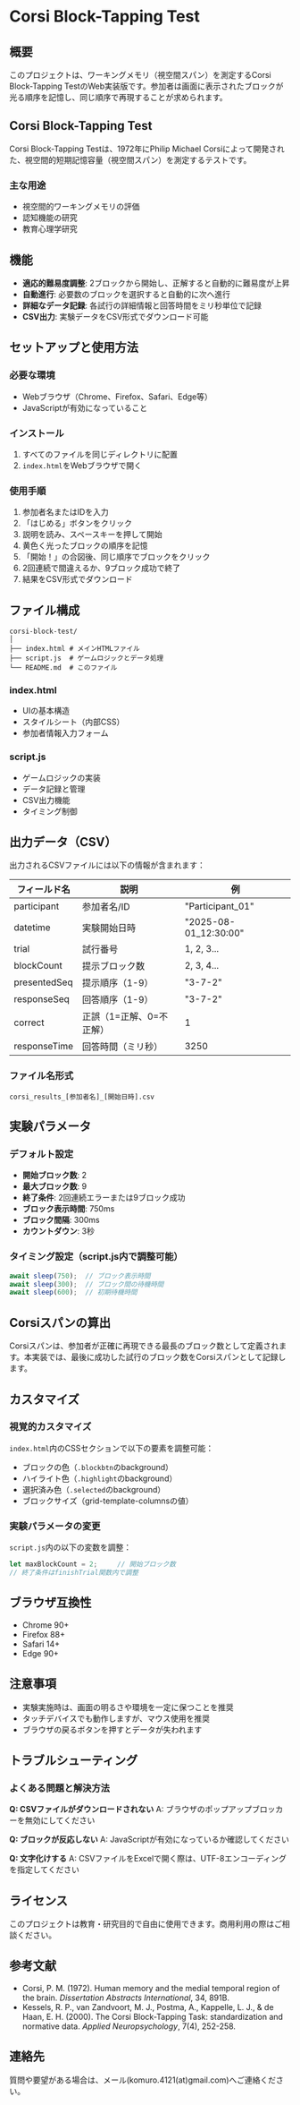 # Corsi Block-Tapping Test

## 概要

このプロジェクトは、ワーキングメモリ（視空間スパン）を測定するCorsi Block-Tapping TestのWeb実装版です。参加者は画面に表示されたブロックが光る順序を記憶し、同じ順序で再現することが求められます。

## Corsi Block-Tapping Test

Corsi Block-Tapping Testは、1972年にPhilip Michael Corsiによって開発された、視空間的短期記憶容量（視空間スパン）を測定するテストです。

### 主な用途
- 視空間的ワーキングメモリの評価
- 認知機能の研究
- 教育心理学研究

## 機能

- **適応的難易度調整**: 2ブロックから開始し、正解すると自動的に難易度が上昇
- **自動進行**: 必要数のブロックを選択すると自動的に次へ進行
- **詳細なデータ記録**: 各試行の詳細情報と回答時間をミリ秒単位で記録
- **CSV出力**: 実験データをCSV形式でダウンロード可能

## セットアップと使用方法

### 必要な環境
- Webブラウザ（Chrome、Firefox、Safari、Edge等）
- JavaScriptが有効になっていること

### インストール
1. すべてのファイルを同じディレクトリに配置
2. `index.html`をWebブラウザで開く

### 使用手順
1. 参加者名またはIDを入力
2. 「はじめる」ボタンをクリック
3. 説明を読み、スペースキーを押して開始
4. 黄色く光ったブロックの順序を記憶
5. 「開始！」の合図後、同じ順序でブロックをクリック
6. 2回連続で間違えるか、9ブロック成功で終了
7. 結果をCSV形式でダウンロード

## ファイル構成

```
corsi-block-test/
│
├── index.html # メインHTMLファイル
├── script.js  # ゲームロジックとデータ処理
└── README.md  # このファイル
```

### index.html
- UIの基本構造
- スタイルシート（内部CSS）
- 参加者情報入力フォーム

### script.js
- ゲームロジックの実装
- データ記録と管理
- CSV出力機能
- タイミング制御

## 出力データ（CSV）

出力されるCSVファイルには以下の情報が含まれます：

| フィールド名 | 説明 | 例 |
|------------|------|-----|
| participant | 参加者名/ID | "Participant_01" |
| datetime | 実験開始日時 | "2025-08-01_12:30:00" |
| trial | 試行番号 | 1, 2, 3... |
| blockCount | 提示ブロック数 | 2, 3, 4... |
| presentedSeq | 提示順序（1-9） | "3-7-2" |
| responseSeq | 回答順序（1-9） | "3-7-2" |
| correct | 正誤（1=正解、0=不正解） | 1 |
| responseTime | 回答時間（ミリ秒） | 3250 |

### ファイル名形式
`corsi_results_[参加者名]_[開始日時].csv`

## 実験パラメータ

### デフォルト設定
- **開始ブロック数**: 2
- **最大ブロック数**: 9
- **終了条件**: 2回連続エラーまたは9ブロック成功
- **ブロック表示時間**: 750ms
- **ブロック間隔**: 300ms
- **カウントダウン**: 3秒

### タイミング設定（script.js内で調整可能）
```javascript
await sleep(750);  // ブロック表示時間
await sleep(300);  // ブロック間の待機時間
await sleep(600);  // 初期待機時間
```

## Corsiスパンの算出

Corsiスパンは、参加者が正確に再現できる最長のブロック数として定義されます。本実装では、最後に成功した試行のブロック数をCorsiスパンとして記録します。

## カスタマイズ

### 視覚的カスタマイズ
`index.html`内のCSSセクションで以下の要素を調整可能：
- ブロックの色（`.blockbtn`のbackground）
- ハイライト色（`.highlight`のbackground）
- 選択済み色（`.selected`のbackground）
- ブロックサイズ（grid-template-columnsの値）

### 実験パラメータの変更
`script.js`内の以下の変数を調整：
```javascript
let maxBlockCount = 2;     // 開始ブロック数
// 終了条件はfinishTrial関数内で調整
```

## ブラウザ互換性

- Chrome 90+
- Firefox 88+
- Safari 14+
- Edge 90+

## 注意事項

- 実験実施時は、画面の明るさや環境を一定に保つことを推奨
- タッチデバイスでも動作しますが、マウス使用を推奨
- ブラウザの戻るボタンを押すとデータが失われます

## トラブルシューティング

### よくある問題と解決方法

**Q: CSVファイルがダウンロードされない**
A: ブラウザのポップアップブロッカーを無効にしてください

**Q: ブロックが反応しない**
A: JavaScriptが有効になっているか確認してください

**Q: 文字化けする**
A: CSVファイルをExcelで開く際は、UTF-8エンコーディングを指定してください

## ライセンス

このプロジェクトは教育・研究目的で自由に使用できます。商用利用の際はご相談ください。

## 参考文献

- Corsi, P. M. (1972). Human memory and the medial temporal region of the brain. *Dissertation Abstracts International*, 34, 891B.
- Kessels, R. P., van Zandvoort, M. J., Postma, A., Kappelle, L. J., & de Haan, E. H. (2000). The Corsi Block-Tapping Task: standardization and normative data. *Applied Neuropsychology*, 7(4), 252-258.

## 連絡先

質問や要望がある場合は、メール(komuro.4121(at)gmail.com)へご連絡ください。
